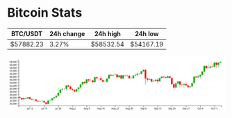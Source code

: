 # Bitcoin Stats

BTC/USDT|24h change|24h high|24h low|
|---|---|---|---|
|$57882.23|3.27%|$58532.54|$54167.19|

<img src="./chart.svg">
